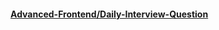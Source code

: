 
#### [Advanced-Frontend/Daily-Interview-Question](https://github.com/Advanced-Frontend/Daily-Interview-Question/issues 'interview question')